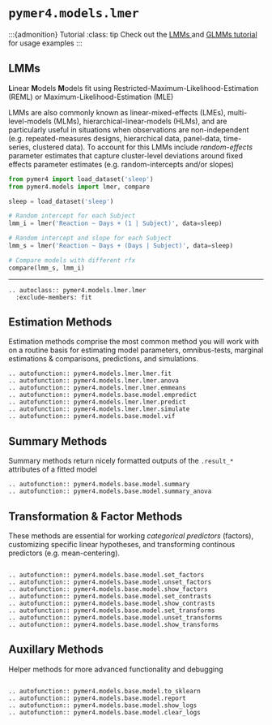 # `pymer4.models.lmer`

:::{admonition} Tutorial
:class: tip
Check out the [LMMs ](../../tutorials/03_lmms.ipynb) and [GLMMs tutorial](../../tutorials/04_glmms.ipynb) for usage examples
:::

## LMMs

**L**inear **M**odels **M**odels fit using Restricted-Maximum-Likelihood-Estimation (REML) or Maximum-Likelihood-Estimation (MLE)
 
LMMs are also commonly known as linear-mixed-effects (LMEs), multi-level-models (MLMs), hierarchical-linear-models (HLMs), and are particularly useful in situations when observations are non-independent (e.g. repeated-measures designs, hierarchical data, panel-data, time-series, clustered data). To account for this LMMs include *random-effects* parameter estimates that capture cluster-level deviations around fixed effects parameter estimates (e.g. random-intercepts and/or slopes)

```python
from pymer4 import load_dataset('sleep')
from pymer4.models import lmer, compare

sleep = load_dataset('sleep')

# Random intercept for each Subject
lmm_i = lmer('Reaction ~ Days + (1 | Subject)', data=sleep)

# Random intercept and slope for each Subject
lmm_s = lmer('Reaction ~ Days + (Days | Subject)', data=sleep)

# Compare models with different rfx
compare(lmm_s, lmm_i)

```

---

```{eval-rst}
.. autoclass:: pymer4.models.lmer.lmer
  :exclude-members: fit

```

## Estimation Methods 

Estimation methods comprise the most common method you will work with on a routine basis for estimating model parameters, omnibus-tests, marginal estimations & comparisons, predictions, and simulations. 

```{eval-rst}
.. autofunction:: pymer4.models.lmer.lmer.fit
.. autofunction:: pymer4.models.lmer.lmer.anova
.. autofunction:: pymer4.models.lmer.lmer.emmeans
.. autofunction:: pymer4.models.base.model.empredict
.. autofunction:: pymer4.models.lmer.lmer.predict
.. autofunction:: pymer4.models.lmer.lmer.simulate
.. autofunction:: pymer4.models.base.model.vif

```

## Summary Methods

Summary methods return nicely formatted outputs of the `.result_*` attributes of a fitted model

```{eval-rst}
.. autofunction:: pymer4.models.base.model.summary
.. autofunction:: pymer4.models.base.model.summary_anova

```

## Transformation & Factor Methods

These methods are essential for working *categorical predictors* (factors), customizing specific linear hypotheses, and transforming continous predictors (e.g. mean-centering).

```{eval-rst}

.. autofunction:: pymer4.models.base.model.set_factors
.. autofunction:: pymer4.models.base.model.unset_factors
.. autofunction:: pymer4.models.base.model.show_factors
.. autofunction:: pymer4.models.base.model.set_contrasts
.. autofunction:: pymer4.models.base.model.show_contrasts
.. autofunction:: pymer4.models.base.model.set_transforms
.. autofunction:: pymer4.models.base.model.unset_transforms
.. autofunction:: pymer4.models.base.model.show_transforms

```

## Auxillary Methods

Helper methods for more advanced functionality and debugging

```{eval-rst}

.. autofunction:: pymer4.models.base.model.to_sklearn
.. autofunction:: pymer4.models.base.model.report
.. autofunction:: pymer4.models.base.model.show_logs
.. autofunction:: pymer4.models.base.model.clear_logs

```
